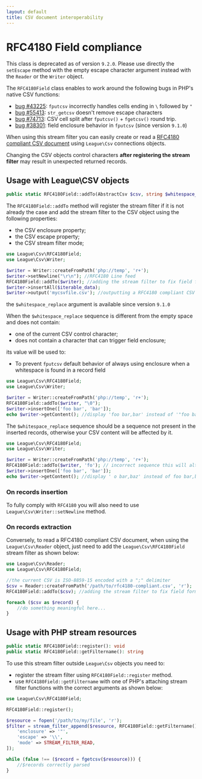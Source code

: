 ```yaml
---
layout: default
title: CSV document interoperability
---
```


# RFC4180 Field compliance

<p class="message-warning">This class is deprecated as of version <code>9.2.0</code>. Please use directly the <code>setEscape</code> method with the empty escape character argument instead with the <code>Reader</code> or the <code>Writer</code> object.</p>

The `RFC4180Field` class enables to work around the following bugs in PHP's native CSV functions:

- [bug #43225](https://bugs.php.net/bug.php?id=43225): `fputcsv` incorrectly handles cells ending in `\` followed by `"`
- [bug #55413](https://bugs.php.net/bug.php?id=55413): `str_getcsv` doesn't remove escape characters
- [bug #74713](https://bugs.php.net/bug.php?id=74713): CSV cell split after `fputcsv()` + `fgetcsv()` round trip.
- [bug #38301](https://bugs.php.net/bug.php?id=38301): field enclosure behavior in `fputcsv` (since version `9.1.0`)

When using this stream filter you can easily create or read a [RFC4180 compliant CSV document](https://tools.ietf.org/html/rfc4180#section-2) using `League\Csv` connections objects.

<p class="message-warning">Changing the CSV objects control characters <strong>after registering the stream filter</strong> may result in unexpected returned records.</p>

## Usage with League\CSV objects

~~~php
public static RFC4180Field::addTo(AbstractCsv $csv, string $whitespace_replace = ''): AbstractCsv
~~~

The `RFC4180Field::addTo` method will register the stream filter if it is not already the case and add the stream filter to the CSV object using the following properties:

- the CSV enclosure property;
- the CSV escape property;
- the CSV stream filter mode;

~~~php
use League\Csv\RFC4180Field;
use League\Csv\Writer;

$writer = Writer::createFromPath('php://temp', 'r+');
$writer->setNewline("\r\n"); //RFC4180 Line feed
RFC4180Field::addTo($writer); //adding the stream filter to fix field formatting
$writer->insertAll($iterable_data);
$writer->output('mycsvfile.csv'); //outputting a RFC4180 compliant CSV Document
~~~

<p class="message-notice">the <code>$whitespace_replace</code> argument is available since version <code>9.1.0</code></p>

When the `$whitespace_replace` sequence is different from the empty space and does not contain:

- one of the current CSV control character;
- does not contain a character that can trigger field enclosure;

its value will be used to:

- To prevent `fputcsv` default behavior of always using enclosure when a whitespace is found in a record field

~~~php
use League\Csv\RFC4180Field;
use League\Csv\Writer;

$writer = Writer::createFromPath('php://temp', 'r+');
RFC4180Field::addTo($writer, "\0");
$writer->insertOne(['foo bar', 'bar']);
echo $writer->getContent(); //display 'foo bar,bar' instead of '"foo bar",bar'
~~~

<p class="message-warning">The <code>$whitespace_replace</code> sequence should be a sequence not present in the inserted records, otherwise your CSV content will be affected by it.</p>

~~~php
use League\Csv\RFC4180Field;
use League\Csv\Writer;

$writer = Writer::createFromPath('php://temp', 'r+');
RFC4180Field::addTo($writer, 'fo'); // incorrect sequence this will alter your CSV
$writer->insertOne(['foo bar', 'bar']);
echo $writer->getContent(); //display ' o bar,baz' instead of foo bar,baz
~~~

### On records insertion

<p class="message-info">To fully comply with <code>RFC4180</code> you will also need to use <code>League\Csv\Writer::setNewline</code> method.</p>


### On records extraction


Conversely, to read a RFC4180 compliant CSV document, when using the `League\Csv\Reader` object, just need to add the `League\Csv\RFC4180Field` stream filter as shown below:

~~~php
use League\Csv\Reader;
use League\Csv\RFC4180Field;

//the current CSV is ISO-8859-15 encoded with a ";" delimiter
$csv = Reader::createFromPath('/path/to/rfc4180-compliant.csv', 'r');
RFC4180Field::addTo($csv); //adding the stream filter to fix field formatting

foreach ($csv as $record) {
    //do something meaningful here...
}
~~~

## Usage with PHP stream resources

~~~php
public static RFC4180Field::register(): void
public static RFC4180Field::getFiltername(): string
~~~

To use this stream filter outside `League\Csv` objects you need to:

- register the stream filter using `RFC4180Field::register` method.
- use `RFC4180Field::getFiltername` with one of PHP's attaching stream filter functions with the correct arguments as shown below:

~~~php
use League\Csv\RFC4180Field;

RFC4180Field::register();

$resource = fopen('/path/to/my/file', 'r');
$filter = stream_filter_append($resource, RFC4180Field::getFiltername(), STREAM_FILTER_READ, [
    'enclosure' => '"',
    'escape' => '\\',
    'mode' => STREAM_FILTER_READ,
]);

while (false !== ($record = fgetcsv($resource))) {
    //$records correctly parsed
}
~~~
